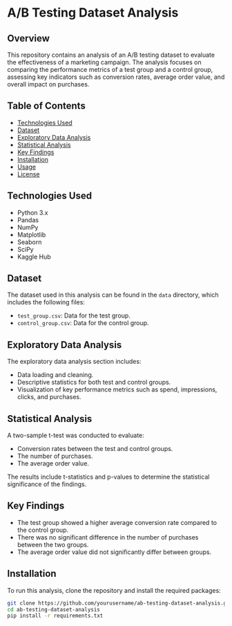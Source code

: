 # A/B Testing Dataset Analysis

## Overview

This repository contains an analysis of an A/B testing dataset to evaluate the effectiveness of a marketing campaign. The analysis focuses on comparing the performance metrics of a test group and a control group, assessing key indicators such as conversion rates, average order value, and overall impact on purchases.

## Table of Contents

- [Technologies Used](#technologies-used)
- [Dataset](#dataset)
- [Exploratory Data Analysis](#exploratory-data-analysis)
- [Statistical Analysis](#statistical-analysis)
- [Key Findings](#key-findings)
- [Installation](#installation)
- [Usage](#usage)
- [License](#license)

## Technologies Used

- Python 3.x
- Pandas
- NumPy
- Matplotlib
- Seaborn
- SciPy
- Kaggle Hub

## Dataset

The dataset used in this analysis can be found in the `data` directory, which includes the following files:

- `test_group.csv`: Data for the test group.
- `control_group.csv`: Data for the control group.

## Exploratory Data Analysis

The exploratory data analysis section includes:

- Data loading and cleaning.
- Descriptive statistics for both test and control groups.
- Visualization of key performance metrics such as spend, impressions, clicks, and purchases.

## Statistical Analysis

A two-sample t-test was conducted to evaluate:

- Conversion rates between the test and control groups.
- The number of purchases.
- The average order value.

The results include t-statistics and p-values to determine the statistical significance of the findings.

## Key Findings

- The test group showed a higher average conversion rate compared to the control group.
- There was no significant difference in the number of purchases between the two groups.
- The average order value did not significantly differ between groups.

## Installation

To run this analysis, clone the repository and install the required packages:

```bash
git clone https://github.com/yourusername/ab-testing-dataset-analysis.git
cd ab-testing-dataset-analysis
pip install -r requirements.txt
